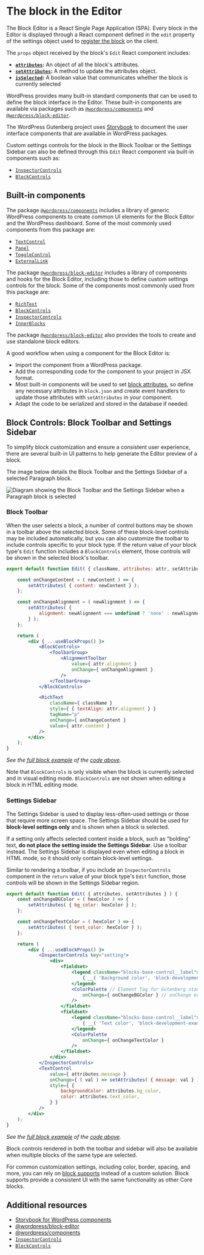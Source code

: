 # The block in the Editor

The Block Editor is a React Single Page Application (SPA). Every block in the Editor is displayed through a React component defined in the `edit` property of the settings object used to [register the block](https://developer.wordpress.org/block-editor/getting-started/fundamentals/registration-of-a-block/#registration-of-the-block-with-javascript-client-side) on the client. 

The `props` object received by the block's `Edit` React component includes:

- **[`attributes`](https://developer.wordpress.org/block-editor/reference-guides/block-api/block-edit-save/#attributes):** An object of all the block's attributes.
- **[`setAttributes`](https://developer.wordpress.org/block-editor/reference-guides/block-api/block-edit-save/#setattributes):** A method to update the attributes object.
- **[`isSelected`](https://developer.wordpress.org/block-editor/reference-guides/block-api/block-edit-save/#isselected):** A boolean value that communicates whether the block is currently selected

WordPress provides many built-in standard components that can be used to define the block interface in the Editor. These built-in components are available via packages such as [`@wordpress/components`](https://developer.wordpress.org/block-editor/reference-guides/packages/packages-components/) and [`@wordpress/block-editor`](https://developer.wordpress.org/block-editor/reference-guides/packages/packages-block-editor/).

<div class="callout">
	The WordPress Gutenberg project uses <a href="https://wordpress.github.io/gutenberg/?path=/docs/docs-introduction--page">Storybook</a> to document the user interface components that are available in WordPress packages.
</div>

Custom settings controls for the block in the Block Toolbar or the Settings Sidebar can also be defined through this `Edit` React component via built-in components such as:

- [`InspectorControls`](https://github.com/WordPress/gutenberg/blob/HEAD/packages/block-editor/src/components/inspector-controls/README.md) 
- [`BlockControls`](https://github.com/WordPress/gutenberg/tree/trunk/packages/block-editor/src/components/block-controls) 

## Built-in components

The package [`@wordpress/components`](https://developer.wordpress.org/block-editor/reference-guides/packages/packages-components/) includes a library of generic WordPress components to create common UI elements for the Block Editor and the WordPress dashboard. Some of the  most commonly used components from this package are:

- [`TextControl`](https://wordpress.github.io/gutenberg/?path=/docs/components-textcontrol--docs) 
- [`Panel`](https://wordpress.github.io/gutenberg/?path=/docs/components-panel--docs)
- [`ToggleControl`](https://wordpress.github.io/gutenberg/?path=/docs/components-togglecontrol--docs)
- [`ExternalLink`](https://wordpress.github.io/gutenberg/?path=/docs/components-externallink--docs)

The package [`@wordpress/block-editor`](https://developer.wordpress.org/block-editor/reference-guides/packages/packages-block-editor/) includes a library of components and hooks for the Block Editor, including those to define custom settings controls for the block. Some of the components most commonly used from this package are:

- [`RichText`](https://github.com/WordPress/gutenberg/blob/HEAD/packages/block-editor/src/components/rich-text/README.md)
- [`BlockControls`](https://github.com/WordPress/gutenberg/tree/trunk/packages/block-editor/src/components/block-controls)
- [`InspectorControls`](https://github.com/WordPress/gutenberg/blob/HEAD/packages/block-editor/src/components/inspector-controls/README.md)
- [`InnerBlocks`](https://github.com/WordPress/gutenberg/blob/HEAD/packages/block-editor/src/components/inner-blocks/README.md)

<div class="callout callout-info">
	The package <a href="https://developer.wordpress.org/block-editor/reference-guides/packages/packages-block-editor/"><code>@wordpress/block-editor</code></a> also provides the tools to create and use standalone block editors.
</div>

A good workflow when using a component for the Block Editor is:

- Import the component from a WordPress package.
- Add the corresponding code for the component to your project in JSX format.
- Most built-in components will be used to set [block attributes](https://developer.wordpress.org/block-editor/getting-started/fundamentals/block-json/#using-attributes-to-store-block-data), so define any necessary attributes in `block.json` and create event handlers to update those attributes with `setAttributes` in your component.
- Adapt the code to be serialized and stored in the database if needed.

## Block Controls: Block Toolbar and Settings Sidebar

To simplify block customization and ensure a consistent user experience, there are several built-in UI patterns to help generate the Editor preview of a block. 

The image below details the Block Toolbar and the Settings Sidebar of a selected Paragraph block.

![Diagram showing the Block Toolbar and the Settings Sidebar when a Paragraph block is selected](https://developer.wordpress.org/files/2023/12/block-toolbar-settings-sidebar.png)

### Block Toolbar

When the user selects a block, a number of control buttons may be shown in a toolbar above the selected block. Some of these block-level controls may be included automatically, but you can also customize the toolbar to include controls specific to your block type. If the return value of your block type's `Edit` function includes a `BlockControls` element, those controls will be shown in the selected block's toolbar.

```jsx
export default function Edit( { className, attributes: attr, setAttributes } ) {

	const onChangeContent = ( newContent ) => {
		setAttributes( { content: newContent } );
	};

	const onChangeAlignment = ( newAlignment ) => {
		setAttributes( {
			alignment: newAlignment === undefined ? 'none' : newAlignment,
		} );
	};

	return (
		<div { ...useBlockProps() }>
			<BlockControls>
				<ToolbarGroup>
					<AlignmentToolbar
						value={ attr.alignment }
						onChange={ onChangeAlignment }
					/>
				</ToolbarGroup>
			</BlockControls>

			<RichText
				className={ className }
				style={ { textAlign: attr.alignment } }
				tagName="p"
				onChange={ onChangeContent }
				value={ attr.content }
			/>
		</div>
	);
}
```

_See the [full block example](https://github.com/WordPress/block-development-examples/tree/trunk/plugins/block-toolbar-ab967f) of the [code above](https://github.com/WordPress/block-development-examples/blob/trunk/plugins/block-toolbar-ab967f/src/edit.js)._

Note that `BlockControls` is only visible when the block is currently selected and in visual editing mode. `BlockControls` are not shown when editing a block in HTML editing mode.

### Settings Sidebar

The Settings Sidebar is used to display less-often-used settings or those that require more screen space. The Settings Sidebar should be used for **block-level settings only** and is shown when a block is selected.

If a setting only affects selected content inside a block, such as "bolding" text, **do not place the setting inside the Settings Sidebar**. Use a toolbar instead. The Settings Sidebar is displayed even when editing a block in HTML mode, so it should only contain block-level settings.

Similar to rendering a toolbar, if you include an `InspectorControls` component in the `return` value of your block type's `Edit` function, those controls will be shown in the Settings Sidebar region.

```jsx
export default function Edit( { attributes, setAttributes } ) {
	const onChangeBGColor = ( hexColor ) => {
		setAttributes( { bg_color: hexColor } );
	};

	const onChangeTextColor = ( hexColor ) => {
		setAttributes( { text_color: hexColor } );
	};

	return (
		<div { ...useBlockProps() }>
			<InspectorControls key="setting">
				<div>
					<fieldset>
						<legend className="blocks-base-control__label">
							{ __( 'Background color', 'block-development-examples' ) }
						</legend>
						<ColorPalette // Element Tag for Gutenberg standard colour selector
							onChange={ onChangeBGColor } // onChange event callback
						/>
					</fieldset>
					<fieldset>
						<legend className="blocks-base-control__label">
							{ __( 'Text color', 'block-development-examples' ) }
						</legend>
						<ColorPalette
							onChange={ onChangeTextColor }
						/>
					</fieldset>
				</div>
			</InspectorControls>
			<TextControl
				value={ attributes.message }
				onChange={ ( val ) => setAttributes( { message: val } ) }
				style={ {
					backgroundColor: attributes.bg_color,
					color: attributes.text_color,
				} }
			/>
		</div>
	);
}
```
_See the [full block example](https://github.com/WordPress/block-development-examples/tree/trunk/plugins/settings-sidebar-82c525) of the [code above](https://github.com/WordPress/block-development-examples/blob/trunk/plugins/settings-sidebar-82c525/src/edit.js)._

Block controls rendered in both the toolbar and sidebar will also be available when multiple blocks of the same type are selected.

<div class="callout callout-note">
	For common customization settings, including color, border, spacing, and more, you can rely on <a href="https://developer.wordpress.org/block-editor/getting-started/fundamentals/block-json/#enable-ui-settings-panels-for-the-block-with-supports">block supports</a> instead of a custom solution. Block supports provide a consistent UI with the same functionality as other Core blocks.
</div>

## Additional resources

- [Storybook for WordPress components](https://wordpress.github.io/gutenberg/?path=/docs/docs-introduction--page)
- [@wordpress/block-editor](https://developer.wordpress.org/block-editor/reference-guides/packages/packages-block-editor/)
- [@wordpress/components](https://developer.wordpress.org/block-editor/reference-guides/packages/packages-components/)
- [`InspectorControls`](https://github.com/WordPress/gutenberg/blob/HEAD/packages/block-editor/src/components/inspector-controls/README.md)
- [`BlockControls`](https://github.com/WordPress/gutenberg/tree/trunk/packages/block-editor/src/components/block-controls)